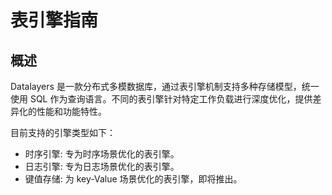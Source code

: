 # 表引擎指南 

## 概述

Datalayers 是一款分布式多模数据库，通过表引擎机制支持多种存储模型，统一使用 SQL 作为查询语言。不同的表引擎针对特定工作负载进行深度优化，提供差异化的性能和功能特性。

目前支持的引擎类型如下：
* 时序引擎: 专为时序场景优化的表引擎。 
* 日志引擎: 专为日志场景优化的表引擎。 
* 键值存储: 为 key-Value 场景优化的表引擎，即将推出。 
